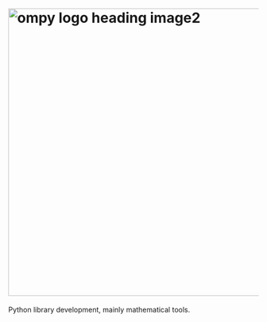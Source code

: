 # <img width="580" alt="ompy logo heading image2" src="https://user-images.githubusercontent.com/56207845/132630471-a971f380-f533-4c48-87d0-5fe7ea616ba9.png">

Python library development, mainly mathematical tools.
